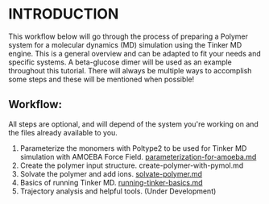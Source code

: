 # INTRODUCTION

This workflow below will go through the process of preparing a Polymer system for a molecular dynamics (MD) simulation using the Tinker MD engine. This is a general overview and can be adapted to fit your needs and specific systems. A beta-glucose dimer will be used as an example throughout this tutorial. There will always be multiple ways to accomplish some steps and these will be mentioned when possible!

## Workflow:

All steps are optional, and will depend of the system you're working on and the files already available to you.

1. Parameterize the monomers with Poltype2 to be used for Tinker MD simulation with AMOEBA Force Field. [parameterization-for-amoeba.md](./parameterization-for-amoeba.md)
2. Create the polymer input structure. create-polymer-with-pymol.md
3. Solvate the polymer and add ions. [solvate-polymer.md](./solvate-polymer.md)
4. Basics of running Tinker MD. [running-tinker-basics.md](./running-tinker-basics.md)
5. Trajectory analysis and helpful tools. (Under Development)
